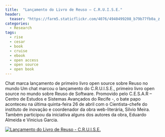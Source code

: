 ```yaml
---
title:  "Lançamento do Livro de Reuso – C.R.U.I.S.E."
header:
  teaser: "https://farm5.staticflickr.com/4076/4940499208_b79b77fb0a_z.jpg"
categories: 
  - Research
tags:
  - rise
  - cesar
  - book
  - cruise
  - ebook
  - open access
  - open source
  - open book
---
```

Chat marca lançamento de primeiro livro open source sobre Reuso no mundo
Um chat marcou o lançamento do C.R.U.I.S.E., primeiro livro open source no mundo sobre Reuso de Software. Promovido pelo C.E.S.A.R – Centro de Estudos e Sistemas Avançados do Recife -, o bate papo aconteceu na última quinta-feira 26 de abril com o Cientista-chefe do instituto de inovação e coordenador da obra web-literária, Silvio Meira. Também participou da iniciativa alguns dos autores da obra, Eduardo Almeida e Vinicius Garcia.

[![Lançamento do Livro de Reuso - C.R.U.I.S.E.](https://img.youtube.com/vi/cQpcFNalAlY/0.jpg)](https://www.youtube.com/watch?v=cQpcFNalAlY)
